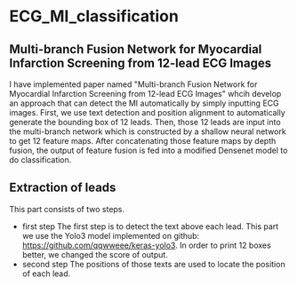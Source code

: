 # ECG_MI_classification
## Multi-branch Fusion Network for Myocardial Infarction Screening from 12-lead ECG Images
I have implemented paper named "Multi-branch Fusion Network for Myocardial Infarction Screening from 12-lead ECG Images" whcih develop an 
approach that can detect the MI automatically by simply inputting ECG images. First, we use text detection and position alignment to automatically generate the bounding box of 12 leads. Then, those 12 leads are input into the multi-branch network which is constructed
by a shallow neural network to get 12 feature maps. After concatenating those feature maps by depth fusion, the output of feature fusion is fed into a modified Densenet model to do classification.

## Extraction of leads
This part consists of two steps. 
* first step
The first step is to detect the text above each lead. This part we use the Yolo3 model implemented on github: https://github.com/qqwweee/keras-yolo3. In order to print 12 boxes better, we changed the score of output.
* second step
The positions of those texts are used to locate the position of each lead.

